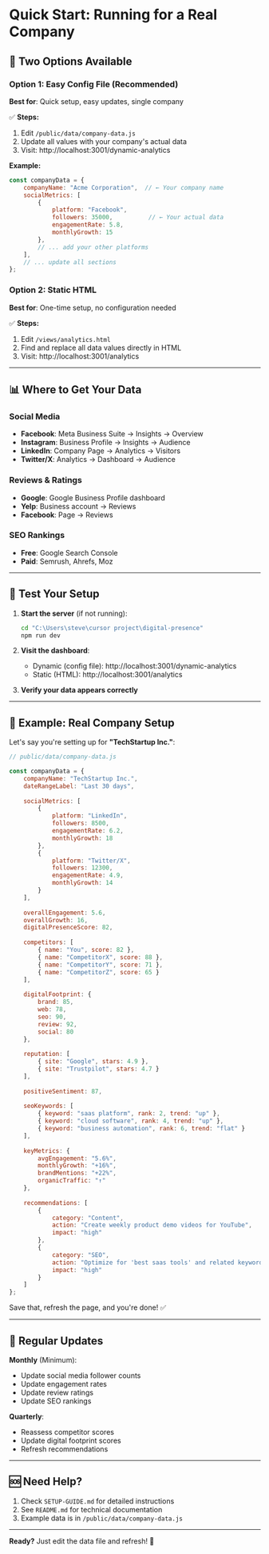 # Quick Start: Running for a Real Company

## 🎯 Two Options Available

### Option 1: Easy Config File (Recommended)
**Best for**: Quick setup, easy updates, single company

✅ **Steps:**
1. Edit `/public/data/company-data.js`
2. Update all values with your company's actual data
3. Visit: http://localhost:3001/dynamic-analytics

**Example:**
```javascript
const companyData = {
    companyName: "Acme Corporation",  // ← Your company name
    socialMetrics: [
        {
            platform: "Facebook",
            followers: 35000,          // ← Your actual data
            engagementRate: 5.8,
            monthlyGrowth: 15
        },
        // ... add your other platforms
    ],
    // ... update all sections
};
```

### Option 2: Static HTML
**Best for**: One-time setup, no configuration needed

✅ **Steps:**
1. Edit `/views/analytics.html`
2. Find and replace all data values directly in HTML
3. Visit: http://localhost:3001/analytics

---

## 📊 Where to Get Your Data

### Social Media
- **Facebook**: Meta Business Suite → Insights → Overview
- **Instagram**: Business Profile → Insights → Audience
- **LinkedIn**: Company Page → Analytics → Visitors
- **Twitter/X**: Analytics → Dashboard → Audience

### Reviews & Ratings
- **Google**: Google Business Profile dashboard
- **Yelp**: Business account → Reviews
- **Facebook**: Page → Reviews

### SEO Rankings
- **Free**: Google Search Console
- **Paid**: Semrush, Ahrefs, Moz

---

## 🚀 Test Your Setup

1. **Start the server** (if not running):
   ```bash
   cd "C:\Users\steve\cursor project\digital-presence"
   npm run dev
   ```

2. **Visit the dashboard**:
   - Dynamic (config file): http://localhost:3001/dynamic-analytics
   - Static (HTML): http://localhost:3001/analytics

3. **Verify your data appears correctly**

---

## 📝 Example: Real Company Setup

Let's say you're setting up for **"TechStartup Inc."**:

```javascript
// public/data/company-data.js

const companyData = {
    companyName: "TechStartup Inc.",
    dateRangeLabel: "Last 30 days",
    
    socialMetrics: [
        {
            platform: "LinkedIn",
            followers: 8500,
            engagementRate: 6.2,
            monthlyGrowth: 18
        },
        {
            platform: "Twitter/X",
            followers: 12300,
            engagementRate: 4.9,
            monthlyGrowth: 14
        }
    ],
    
    overallEngagement: 5.6,
    overallGrowth: 16,
    digitalPresenceScore: 82,
    
    competitors: [
        { name: "You", score: 82 },
        { name: "CompetitorX", score: 88 },
        { name: "CompetitorY", score: 71 },
        { name: "CompetitorZ", score: 65 }
    ],
    
    digitalFootprint: {
        brand: 85,
        web: 78,
        seo: 90,
        review: 92,
        social: 80
    },
    
    reputation: [
        { site: "Google", stars: 4.9 },
        { site: "Trustpilot", stars: 4.7 }
    ],
    
    positiveSentiment: 87,
    
    seoKeywords: [
        { keyword: "saas platform", rank: 2, trend: "up" },
        { keyword: "cloud software", rank: 4, trend: "up" },
        { keyword: "business automation", rank: 6, trend: "flat" }
    ],
    
    keyMetrics: {
        avgEngagement: "5.6%",
        monthlyGrowth: "+16%",
        brandMentions: "+22%",
        organicTraffic: "↑"
    },
    
    recommendations: [
        {
            category: "Content",
            action: "Create weekly product demo videos for YouTube",
            impact: "high"
        },
        {
            category: "SEO",
            action: "Optimize for 'best saas tools' and related keywords",
            impact: "high"
        }
    ]
};
```

Save that, refresh the page, and you're done! ✅

---

## 🔄 Regular Updates

**Monthly** (Minimum):
- Update social media follower counts
- Update engagement rates
- Update review ratings
- Update SEO rankings

**Quarterly**:
- Reassess competitor scores
- Update digital footprint scores
- Refresh recommendations

---

## 🆘 Need Help?

1. Check `SETUP-GUIDE.md` for detailed instructions
2. See `README.md` for technical documentation
3. Example data is in `/public/data/company-data.js`

---

**Ready?** Just edit the data file and refresh! 🎉








